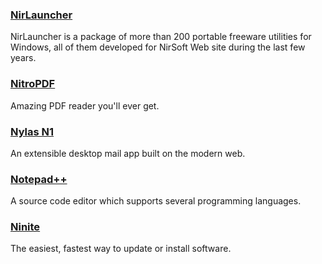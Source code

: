 ### [NirLauncher](http://launcher.nirsoft.net/)

NirLauncher is a package of more than 200 portable freeware utilities for Windows, all of them developed for NirSoft Web site during the last few years.

### [NitroPDF](https://www.gonitro.com/pdf-reader)

Amazing PDF reader you'll ever get.

### [Nylas N1](https://www.nylas.com/download/)

An extensible desktop mail app built on the modern web.

### [Notepad++](https://notepad-plus-plus.org/)

A source code editor which supports several programming languages.

### [Ninite](https://ninite.com/)

The easiest, fastest way to update or install software.

